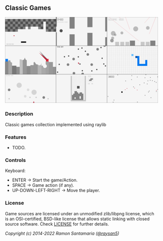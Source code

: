 ## Classic Games

![Classic Games](screenshots/screenshot000.png "Classic Games")

### Description

Classic games collection implemented using raylib

### Features

 - TODO.

### Controls

Keyboard:
 - ENTER -> Start the game/Action.
 - SPACE -> Game action (if any).
 - UP-DOWN-LEFT-RIGHT -> Move the player.

### License

Game sources are licensed under an unmodified zlib/libpng license, which is an OSI-certified, BSD-like license that allows static linking with closed source software. Check [LICENSE](LICENSE) for further details.

*Copyright (c) 2014-2022 Ramon Santamaria ([@raysan5](https://twitter.com/raysan5))*